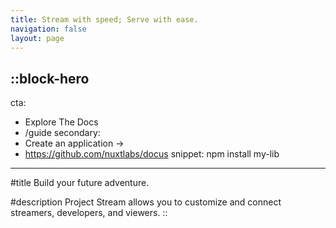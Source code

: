 ```yaml
---
title: Stream with speed; Serve with ease.
navigation: false
layout: page
---
```


::block-hero
---
cta:
  - Explore The Docs
  - /guide
secondary:
  - Create an application →
  - https://github.com/nuxtlabs/docus
snippet: npm install my-lib
---

#title
Build your future adventure.

#description
Project Stream allows you to customize and connect streamers, developers, and viewers. 
::
